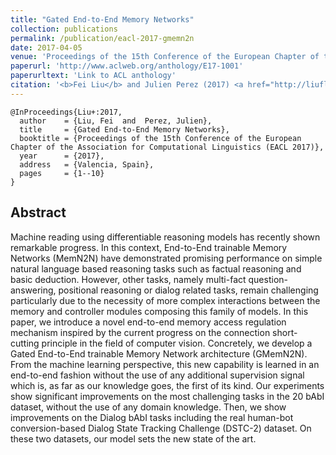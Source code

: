 ```yaml
---
title: "Gated End-to-End Memory Networks"
collection: publications
permalink: /publication/eacl-2017-gmemn2n
date: 2017-04-05
venue: 'Proceedings of the 15th Conference of the European Chapter of the Association for Computational Linguistics (EACL 2017)'
paperurl: 'http://www.aclweb.org/anthology/E17-1001'
paperurltext: 'Link to ACL anthology'
citation: '<b>Fei Liu</b> and Julien Perez (2017) <a href="http://liufly.github.io/files/papers/eacl-2017-gmemn2n.pdf"><u>Gated End-to-End Memory Networks</u></a>, In <i>Proceedings of the 15th Conference of the European Chapter of the Association for Computational Linguistics (EACL 2017)</i>, Valencia, Spain, pp. 1-10.'
---
```


```
@InProceedings{Liu+:2017,
  author    = {Liu, Fei  and  Perez, Julien},
  title     = {Gated End-to-End Memory Networks},
  booktitle = {Proceedings of the 15th Conference of the European Chapter of the Association for Computational Linguistics (EACL 2017)},
  year      = {2017},
  address   = {Valencia, Spain},
  pages     = {1--10}
}
```

## Abstract
Machine reading using differentiable reasoning models has recently shown remarkable progress. In this context, End-to-End trainable Memory Networks (MemN2N) have demonstrated promising performance on simple natural language based reasoning tasks such as factual reasoning and basic deduction. However, other tasks, namely multi-fact question-answering, positional reasoning or dialog related tasks, remain challenging particularly due to the necessity of more complex interactions between the memory and controller modules composing this family of models. In this paper, we introduce a novel end-to-end memory access regulation mechanism inspired by the current progress on the connection short-cutting principle in the field of computer vision. Concretely, we develop a Gated End-to-End trainable Memory Network architecture (GMemN2N). From the machine learning perspective, this new capability is learned in an end-to-end fashion without the use of any additional supervision signal which is, as far as our knowledge goes, the first of its kind. Our experiments show significant improvements on the most challenging tasks in the 20 bAbI dataset, without the use of any domain knowledge. Then, we show improvements on the Dialog bAbI tasks including the real human-bot conversion-based Dialog State Tracking Challenge (DSTC-2) dataset. On these two datasets, our model sets the new state of the art.